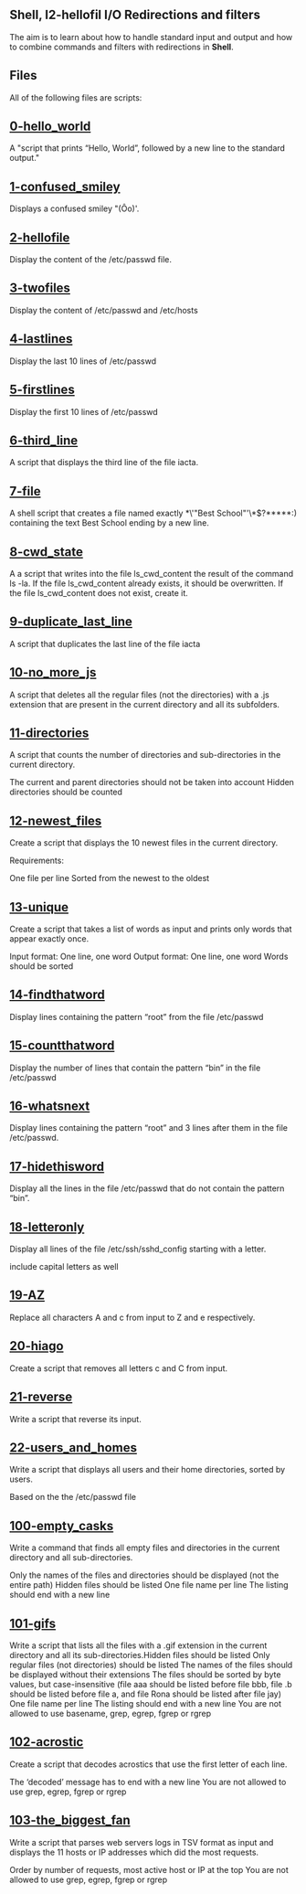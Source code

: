 ## Shell, I2-hellofil I/O Redirections and filters

The aim is to learn about how to handle standard input and output and how to combine commands and filters with redirections in **Shell**.

## Files
All of the following files are scripts:

## [0-hello_world](0-hello_world)
A "script that prints “Hello, World”, followed by a new line to the standard output."

## [1-confused_smiley](1-confused_smiley)
Displays a confused smiley "(Ôo)'.

## [2-hellofile](2-hellofile)
Display the content of the /etc/passwd file.

## [3-twofiles](3-twofiles)
Display the content of /etc/passwd and /etc/hosts

## [4-lastlines](4-lastlines)
Display the last 10 lines of /etc/passwd

## [5-firstlines](5-firstlines)
Display the first 10 lines of /etc/passwd

## [6-third_line](6-third_line)
A script that displays the third line of the file iacta.

## [7-file](7-file)
A shell script that creates a file named exactly \*\\'"Best School"\'\\*$\?\*\*\*\*\*:) containing the text Best School ending by a new line.

## [8-cwd_state](8-cwd_state)
A  a script that writes into the file ls_cwd_content the result of the command ls -la. If the file ls_cwd_content already exists, it should be overwritten. If the file ls_cwd_content does not exist, create it.

## [9-duplicate_last_line](9-duplicate_last_line)
A script that duplicates the last line of the file iacta

## [10-no_more_js](10-no_more_js)
A script that deletes all the regular files (not the directories) with a .js extension that are present in the current directory and all its subfolders.

## [11-directories](11-directories)
A  script that counts the number of directories and sub-directories in the current directory.

The current and parent directories should not be taken into account
Hidden directories should be counted

## [12-newest_files](12-newest_files)
Create a script that displays the 10 newest files in the current directory.

Requirements:

One file per line
Sorted from the newest to the oldest

## [13-unique](13-unique)
Create a script that takes a list of words as input and prints only words that appear exactly once.

Input format: One line, one word
Output format: One line, one word
Words should be sorted

## [14-findthatword](14-findthatword)
Display lines containing the pattern “root” from the file /etc/passwd

## [15-countthatword](15-countthatword)
Display the number of lines that contain the pattern “bin” in the file /etc/passwd

## [16-whatsnext](16-whatsnext)
Display lines containing the pattern “root” and 3 lines after them in the file /etc/passwd.

## [17-hidethisword](17-hidethisword)
Display all the lines in the file /etc/passwd that do not contain the pattern “bin”.

## [18-letteronly](18-letteronly)
Display all lines of the file /etc/ssh/sshd_config starting with a letter.

include capital letters as well

## [19-AZ](19-AZ)
Replace all characters A and c from input to Z and e respectively.

## [20-hiago](20-hiago)
Create a script that removes all letters c and C from input.


## [21-reverse](21-reverse)
Write a script that reverse its input.

## [22-users_and_homes](22-users_and_homes)
Write a script that displays all users and their home directories, sorted by users.

Based on the the /etc/passwd file


## [100-empty_casks](100-empty_casks)
Write a command that finds all empty files and directories in the current directory and all sub-directories.

Only the names of the files and directories should be displayed (not the entire path)
Hidden files should be listed
One file name per line
The listing should end with a new line

## [101-gifs](101-gifs)
Write a script that lists all the files with a .gif extension in the current directory and all its sub-directories.Hidden files should be listed
Only regular files (not directories) should be listed
The names of the files should be displayed without their extensions
The files should be sorted by byte values, but case-insensitive (file aaa should be listed before file bbb, file .b should be listed before file a, and file Rona should be listed after file jay)
One file name per line
The listing should end with a new line
You are not allowed to use basename, grep, egrep, fgrep or rgrep

## [102-acrostic](102-acrostic)
Create a script that decodes acrostics that use the first letter of each line.

The ‘decoded’ message has to end with a new line
You are not allowed to use grep, egrep, fgrep or rgrep

## [103-the_biggest_fan](103-the_biggest_fan)
Write a script that parses web servers logs in TSV format as input and displays the 11 hosts or IP addresses which did the most requests.

Order by number of requests, most active host or IP at the top
You are not allowed to use grep, egrep, fgrep or rgrep